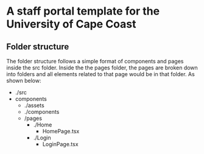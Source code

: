 # A staff portal template for the University of Cape Coast

## Folder structure
The folder structure follows a simple format of components and pages inside the src folder. Inside the the pages folder, the pages are broken down into folders and all elements related to that page would be in that folder. As shown below:

- ./src
- components
  - ./assets
  - ./components
  - /pages 
    - ./Home
        - HomePage.tsx
    - ./Login
        - LoginPage.tsx


